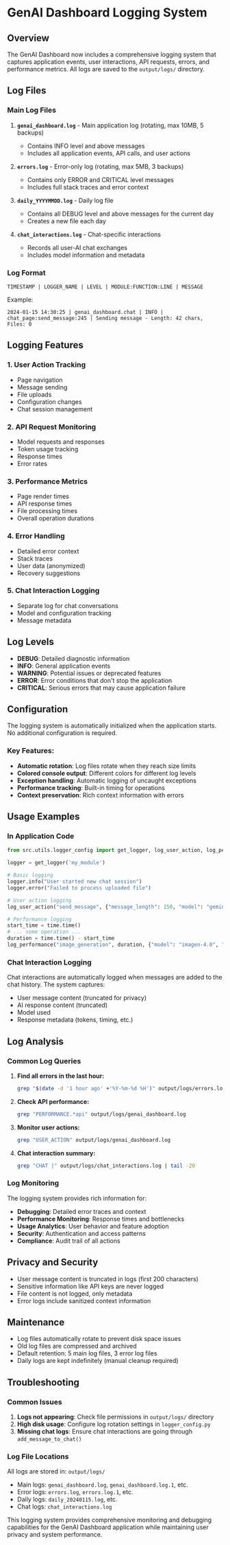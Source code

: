 # GenAI Dashboard Logging System

## Overview

The GenAI Dashboard now includes a comprehensive logging system that captures application events, user interactions, API requests, errors, and performance metrics. All logs are saved to the `output/logs/` directory.

## Log Files

### Main Log Files

1. **`genai_dashboard.log`** - Main application log (rotating, max 10MB, 5 backups)
   - Contains INFO level and above messages
   - Includes all application events, API calls, and user actions

2. **`errors.log`** - Error-only log (rotating, max 5MB, 3 backups)
   - Contains only ERROR and CRITICAL level messages
   - Includes full stack traces and error context

3. **`daily_YYYYMMDD.log`** - Daily log file
   - Contains all DEBUG level and above messages for the current day
   - Creates a new file each day

4. **`chat_interactions.log`** - Chat-specific interactions
   - Records all user-AI chat exchanges
   - Includes model information and metadata

### Log Format

```
TIMESTAMP | LOGGER_NAME | LEVEL | MODULE:FUNCTION:LINE | MESSAGE
```

Example:
```
2024-01-15 14:30:25 | genai_dashboard.chat | INFO | chat_page:send_message:245 | Sending message - Length: 42 chars, Files: 0
```

## Logging Features

### 1. User Action Tracking

- Page navigation
- Message sending
- File uploads
- Configuration changes
- Chat session management

### 2. API Request Monitoring

- Model requests and responses
- Token usage tracking
- Response times
- Error rates

### 3. Performance Metrics

- Page render times
- API response times
- File processing times
- Overall operation durations

### 4. Error Handling

- Detailed error context
- Stack traces
- User data (anonymized)
- Recovery suggestions

### 5. Chat Interaction Logging

- Separate log for chat conversations
- Model and configuration tracking
- Message metadata

## Log Levels

- **DEBUG**: Detailed diagnostic information
- **INFO**: General application events
- **WARNING**: Potential issues or deprecated features
- **ERROR**: Error conditions that don't stop the application
- **CRITICAL**: Serious errors that may cause application failure

## Configuration

The logging system is automatically initialized when the application starts. No additional configuration is required.

### Key Features:

- **Automatic rotation**: Log files rotate when they reach size limits
- **Colored console output**: Different colors for different log levels
- **Exception handling**: Automatic logging of uncaught exceptions
- **Performance tracking**: Built-in timing for operations
- **Context preservation**: Rich context information with errors

## Usage Examples

### In Application Code

```python
from src.utils.logger_config import get_logger, log_user_action, log_performance

logger = get_logger('my_module')

# Basic logging
logger.info("User started new chat session")
logger.error("Failed to process uploaded file")

# User action logging
log_user_action("send_message", {"message_length": 150, "model": "gemini-2.5-flash"})

# Performance logging
start_time = time.time()
# ... some operation ...
duration = time.time() - start_time
log_performance("image_generation", duration, {"model": "imagen-4.0", "images": 2})
```

### Chat Interaction Logging

Chat interactions are automatically logged when messages are added to the chat history. The system captures:

- User message content (truncated for privacy)
- AI response content (truncated)
- Model used
- Response metadata (tokens, timing, etc.)

## Log Analysis

### Common Log Queries

1. **Find all errors in the last hour:**
   ```bash
   grep "$(date -d '1 hour ago' +'%Y-%m-%d %H')" output/logs/errors.log
   ```

2. **Check API performance:**
   ```bash
   grep "PERFORMANCE.*api" output/logs/genai_dashboard.log
   ```

3. **Monitor user actions:**
   ```bash
   grep "USER_ACTION" output/logs/genai_dashboard.log
   ```

4. **Chat interaction summary:**
   ```bash
   grep "CHAT |" output/logs/chat_interactions.log | tail -20
   ```

### Log Monitoring

The logging system provides rich information for:

- **Debugging**: Detailed error traces and context
- **Performance Monitoring**: Response times and bottlenecks
- **Usage Analytics**: User behavior and feature adoption
- **Security**: Authentication and access patterns
- **Compliance**: Audit trail of all actions

## Privacy and Security

- User message content is truncated in logs (first 200 characters)
- Sensitive information like API keys are never logged
- File content is not logged, only metadata
- Error logs include sanitized context information

## Maintenance

- Log files automatically rotate to prevent disk space issues
- Old log files are compressed and archived
- Default retention: 5 main log files, 3 error log files
- Daily logs are kept indefinitely (manual cleanup required)

## Troubleshooting

### Common Issues

1. **Logs not appearing**: Check file permissions in `output/logs/` directory
2. **High disk usage**: Configure log rotation settings in `logger_config.py`
3. **Missing chat logs**: Ensure chat interactions are going through `add_message_to_chat()`

### Log File Locations

All logs are stored in: `output/logs/`

- Main logs: `genai_dashboard.log`, `genai_dashboard.log.1`, etc.
- Error logs: `errors.log`, `errors.log.1`, etc.
- Daily logs: `daily_20240115.log`, etc.
- Chat logs: `chat_interactions.log`

This logging system provides comprehensive monitoring and debugging capabilities for the GenAI Dashboard application while maintaining user privacy and system performance.
